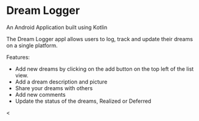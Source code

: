 # Dream Logger

An Android Application built using Kotlin

The Dream Logger appl allows users to log, track and update their dreams on a single platform.

Features:

- Add new dreams by clicking on the add button on the top left of the list view.
- Add a dream description and picture
- Share your dreams with others
- Add new comments
- Update the status of the dreams, Realized or Deferred

<!--  img src="images/List.png" >  <img src="images/Detail.png" height=534 >  <img src="images/Selection.png" height=534>  --><
